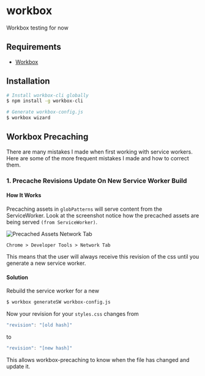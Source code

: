 # workbox

Workbox testing for now

## Requirements

- [Workbox](https://developers.google.com/web/tools/workbox/)

## Installation

```bash
# Install workbox-cli globally
$ npm install -g workbox-cli

# Generate workbox-config.js
$ workbox wizard
```

## Workbox Precaching

There are many mistakes I made when first working with service workers. Here are some of the more frequent mistakes I made and how to correct them.

### 1. Precache Revisions Update On New Service Worker Build

#### How It Works

Precaching assets in `globPatterns` will serve content from the ServiceWorker. Look at the screenshot notice how the precached assets are being served `(from ServiceWorker)`.

![Precached Assets Network Tab](https://github.com/dylantyates/js-lib/blob/master/workbox/gotchas/precached-assets-network-tab.png)

`Chrome > Developer Tools > Network Tab`

This means that the user will always receive this revision of the css until you generate a new service worker.

#### Solution

Rebuild the service worker for a new

```bash
$ workbox generateSW workbox-config.js
```

Now your revision for your `styles.css` changes from

```js
"revision": "[old hash]"
```

to

```js
"revision": "[new hash]"
```

This allows workbox-precaching to know when the file has changed and update it.
